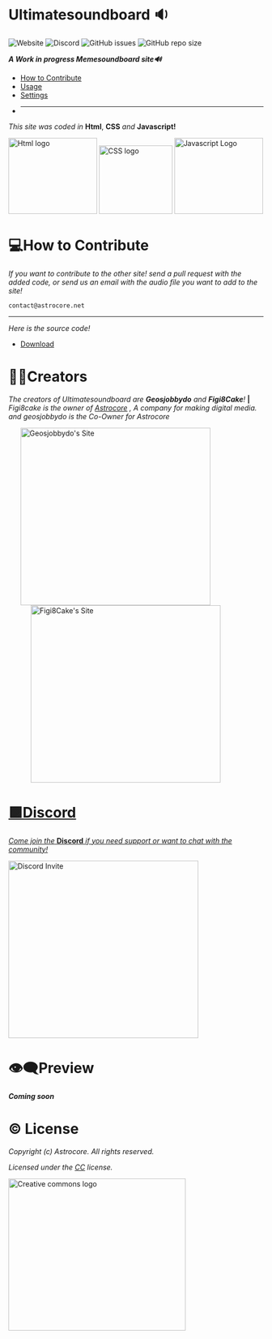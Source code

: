 # Ultimatesoundboard 🔉
![Website](https://img.shields.io/website?color=light%20green&down_color=red&down_message=Maintenance&label=Website&style=plastic&up_color=Light%20green&up_message=Online&url=https%3A%2F%2Fultimatesoundboard.xyz) ![Discord](https://img.shields.io/discord/894937415607779349?color=%23521380&label=Discord&logo=Discord&style=plastic) ![GitHub issues](https://img.shields.io/github/issues-raw/astrocore-team/ultimatesoundboard?color=%231f71a3&label=Pull%20requests&logo=github&style=plastic) ![GitHub repo size](https://img.shields.io/github/repo-size/astrocore-team/ultimatesoundboard?color=%23ff0000&label=Site%20size&logo=Javascript&logoColor=red&style=plastic)

***A Work in progress Memesoundboard site🔊***
* [How to Contribute](#HowtoContribute)
* [Usage](#Usage)
* [Settings](#Settings)
* <hr width=100%>

*This site was coded in* **Html**, **CSS** *and* **Javascript!**
<p align='left'>
   <img src="https://github.com/geosjobby/Geosjobby.xyz/blob/main/pictures/Html.png?raw=true" alt="Html logo" style="height: 150px; width:175px;">
   <img src="https://github.com/geosjobby/Geosjobby.xyz/blob/main/pictures/CSS.png?raw=true" alt="CSS logo" style="height: 135px; width:145px;">
   <img src="https://github.com/geosjobby/Geosjobby.xyz/blob/main/pictures/Javascript.png?raw=true" alt="Javascript Logo" style="height: 150px; width:175px;">
   
# 💻How to Contribute
  *If you want to contribute to the other site! send a pull request with the added code, or send us an email with the audio file you want to add to the site!*
   ```
   contact@astrocore.net
   ```
   <hr width=100%>
   
  *Here is the source code!* 
   * [Download](https://github.com/astrocore-team/Ultimatesoundboard/archive/refs/heads/main.zip)

# 👨‍💻Creators
  *The creators of Ultimatesoundboard are **Geosjobbydo** and **Figi8Cake**!* **|** *Figi8cake is the owner of [Astrocore](https://Astrocore.net)
, A company for making digital media. and geosjobbydo is the Co-Owner for Astrocore*
<p>
<ul style="align-items: center; justify-content: space-between;">
 <a target="_blank" href="https://geosjobby.xyz"><img src="https://github.com/astrocore-team/Ultimatesoundboard/blob/main/assets/geosjobbydo.png?raw=true" alt="Geosjobbydo's Site" style="height: 350px; width:375px;"><a target="_blank" href="https://figi8cake.xyz"><img src="https://github.com/astrocore-team/Ultimatesoundboard/blob/main/assets/Figi8Cake.png?raw=true" alt="Figi8Cake's Site" style="height: 350px; width:375px; margin-left:20px;"></p>
</ul>

# 🟪Discord
  *Come join the* **Discord** *if you need support or want to chat with the community!*
<p align='left'>
 <a target="_blank" href="https://discord.gg/8aVJtkpk2j"><img src="https://github.com/astrocore-team/Ultimatesoundboard/blob/main/assets/discord-logo-png-7620.png?raw=true" alt="Discord Invite" style="height: 350px; width:375px;"></a></p>
    
# 👁‍🗨Preview
***Coming soon***


# © License
*Copyright (c) Astrocore. All rights reserved.*

*Licensed under the [CC](LICENSE) license.*

<a target="_blank" href="https://creativecommons.org/licenses/"><img src="https://github.com/Astrocore-team/Ultimatesoundboard/blob/main/assets/cc.png?raw=true" alt="Creative commons logo" style="height: 300px; width:350px;"></a>
     
  
     

 
     
   
 



